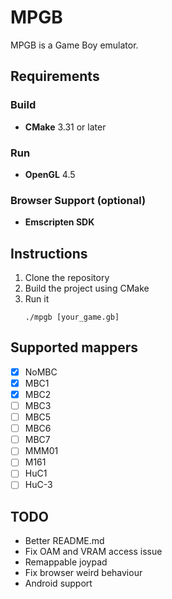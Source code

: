 # MPGB
MPGB is a Game Boy emulator.

## Requirements
### Build
- **CMake** 3.31 or later
### Run
- **OpenGL** 4.5
### Browser Support (optional)
- **Emscripten SDK**

## Instructions
1. Clone the repository
2. Build the project using CMake
3. Run it
    ```
    ./mpgb [your_game.gb]
    ```

## Supported mappers
- [x] NoMBC
- [x] MBC1
- [x] MBC2
- [ ] MBC3
- [ ] MBC5
- [ ] MBC6
- [ ] MBC7
- [ ] MMM01
- [ ] M161
- [ ] HuC1
- [ ] HuC-3

## TODO
- Better README.md
- Fix OAM and VRAM access issue
- Remappable joypad
- Fix browser weird behaviour
- Android support
